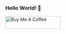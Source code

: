 ### Hello World! 👋

<a href="https://www.buymeacoffee.com/archis27" target="_blank"><img src="https://cdn.buymeacoffee.com/buttons/default-orange.png" alt="Buy Me A Coffee" height="41" width="174"></a>

<!--
**Archish27/Archish27** is a ✨ _special_ ✨ repository because its `README.md` (this file) appears on your GitHub profile.
<img src="https://github-readme-stats.vercel.app/api?username=archish27&show_icons=true&bg_color=01050b&icon_color=8cb6f5&title_color=8cb6f5&text_color=e6effd">
Here are some ideas to get you started:

- 🔭 I’m currently working on ...
- 🌱 I’m currently learning ...
- 👯 I’m looking to collaborate on ...
- 🤔 I’m looking for help with ...
- 💬 Ask me about ...
- 📫 How to reach me: ...
- 😄 Pronouns: ...
- ⚡ Fun fact: ...
-->
